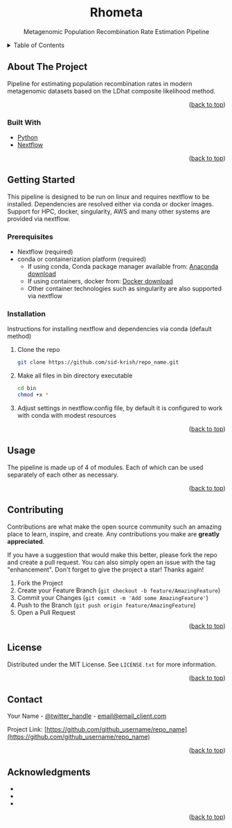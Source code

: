 <div id="top"></div>

<!-- PROJECT LOGO -->
<br />

[//]: # (<div align="center">)

[//]: # (  <a href="https://github.com/github_username/repo_name">)

[//]: # (    <img src="images/logo.png" alt="Logo" width="80" height="80">)

[//]: # (  </a>)

<h1 align="center">Rhometa</h1>

  <p align="center">
    Metagenomic Population Recombination Rate Estimation Pipeline

[//]: # (    <br />)

[//]: # (    <a href="https://github.com/github_username/repo_name"><strong>Explore the docs »</strong></a>)

[//]: # (    <br />)

[//]: # (    <br />)

[//]: # (    <a href="https://github.com/github_username/repo_name">View Demo</a>)

[//]: # (    ·)

[//]: # (    <a href="https://github.com/github_username/repo_name/issues">Report Bug</a>)

[//]: # (    ·)

[//]: # (    <a href="https://github.com/github_username/repo_name/issues">Request Feature</a>)
  </p>

[//]: # (</div>)



<!-- TABLE OF CONTENTS -->
<details>
  <summary>Table of Contents</summary>
  <ol>
    <li>
      <a href="#about-the-project">About The Project</a>
      <ul>
        <li><a href="#built-with">Built With</a></li>
      </ul>
    </li>
    <li>
      <a href="#getting-started">Getting Started</a>
      <ul>
        <li><a href="#prerequisites">Prerequisites</a></li>
        <li><a href="#installation">Installation</a></li>
      </ul>
    </li>
    <li><a href="#usage">Usage</a></li>
    <li><a href="#roadmap">Roadmap</a></li>
    <li><a href="#contributing">Contributing</a></li>
    <li><a href="#license">License</a></li>
    <li><a href="#contact">Contact</a></li>
    <li><a href="#acknowledgments">Acknowledgments</a></li>
  </ol>
</details>



<!-- ABOUT THE PROJECT -->
## About The Project

[//]: # ([![Product Name Screen Shot][product-screenshot]]&#40;https://example.com&#41;)

Pipeline for estimating population recombination rates in modern metagenomic
datasets based on the LDhat composite likelihood method.
<p align="right">(<a href="#top">back to top</a>)</p>



### Built With

* [Python](https://www.python.org/)
* [Nextflow](https://www.nextflow.io/)


<p align="right">(<a href="#top">back to top</a>)</p>



<!-- GETTING STARTED -->
## Getting Started

This pipeline is designed to be run on linux and requires nextflow to be installed. 
Dependencies are resolved either via conda or docker images. Support for HPC, docker, singularity, AWS
and many other systems are provided via nextflow.

### Prerequisites
* Nextflow (required)
* conda or containerization platform (required)
  * If using conda, Conda package manager available from: [Anaconda download](https://www.anaconda.com/products/individual)
  * If using containers, docker from: [Docker download](https://www.docker.com/get-started)
  * Other container technologies such as singularity are also supported via nextflow


### Installation
Instructions for installing nextflow and dependencies via conda (default method)
1. Clone the repo
   ```sh
   git clone https://github.com/sid-krish/repo_name.git
   ```
2. Make all files in bin directory executable
   ```sh
   cd bin
   chmod +x *
   ```
3. Adjust settings in nextflow.config file, by default it is configured to work with conda with modest resources

<p align="right">(<a href="#top">back to top</a>)</p>



<!-- USAGE EXAMPLES -->
## Usage

The pipeline is made up of 4 of modules. Each of which can be used separately of each other as necessary.

<p align="right">(<a href="#top">back to top</a>)</p>


[//]: # (<!-- ROADMAP -->)

[//]: # (## Roadmap)

[//]: # ()
[//]: # (- [] Feature 1)

[//]: # (- [] Feature 2)

[//]: # (- [] Feature 3)

[//]: # (    - [] Nested Feature)

[//]: # ()
[//]: # (See the [open issues]&#40;https://github.com/github_username/repo_name/issues&#41; for a full list of proposed features &#40;and known issues&#41;.)

[//]: # ()
[//]: # (<p align="right">&#40;<a href="#top">back to top</a>&#41;</p>)



<!-- CONTRIBUTING -->
## Contributing

Contributions are what make the open source community such an amazing place to learn, inspire, and create. Any contributions you make are **greatly appreciated**.

If you have a suggestion that would make this better, please fork the repo and create a pull request. You can also simply open an issue with the tag "enhancement".
Don't forget to give the project a star! Thanks again!

1. Fork the Project
2. Create your Feature Branch (`git checkout -b feature/AmazingFeature`)
3. Commit your Changes (`git commit -m 'Add some AmazingFeature'`)
4. Push to the Branch (`git push origin feature/AmazingFeature`)
5. Open a Pull Request

<p align="right">(<a href="#top">back to top</a>)</p>



<!-- LICENSE -->
## License

Distributed under the MIT License. See `LICENSE.txt` for more information.

<p align="right">(<a href="#top">back to top</a>)</p>



<!-- CONTACT -->
## Contact

Your Name - [@twitter_handle](https://twitter.com/twitter_handle) - email@email_client.com

Project Link: [https://github.com/github_username/repo_name](https://github.com/github_username/repo_name)

<p align="right">(<a href="#top">back to top</a>)</p>



<!-- ACKNOWLEDGMENTS -->
## Acknowledgments

* []()
* []()
* []()

<p align="right">(<a href="#top">back to top</a>)</p>



<!-- MARKDOWN LINKS & IMAGES -->
<!-- https://www.markdownguide.org/basic-syntax/#reference-style-links -->
[contributors-shield]: https://img.shields.io/github/contributors/github_username/repo_name.svg?style=for-the-badge
[contributors-url]: https://github.com/github_username/repo_name/graphs/contributors
[forks-shield]: https://img.shields.io/github/forks/github_username/repo_name.svg?style=for-the-badge
[forks-url]: https://github.com/github_username/repo_name/network/members
[stars-shield]: https://img.shields.io/github/stars/github_username/repo_name.svg?style=for-the-badge
[stars-url]: https://github.com/github_username/repo_name/stargazers
[issues-shield]: https://img.shields.io/github/issues/github_username/repo_name.svg?style=for-the-badge
[issues-url]: https://github.com/github_username/repo_name/issues
[license-shield]: https://img.shields.io/github/license/github_username/repo_name.svg?style=for-the-badge
[license-url]: https://github.com/github_username/repo_name/blob/master/LICENSE.txt
[linkedin-shield]: https://img.shields.io/badge/-LinkedIn-black.svg?style=for-the-badge&logo=linkedin&colorB=555
[linkedin-url]: https://linkedin.com/in/linkedin_username
[product-screenshot]: images/screenshot.png
